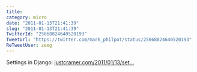 ```yaml
---
title: 
category: micro
date: "2011-01-13T21:41:39"
slug: "2011-01-13T21:41:39"
TwitterId: "25668824640520193"
TweetUrl: "https://twitter.com/mark_philpot/status/25668824640520193"
ReTweetUser: zeeg
---
```


<i class="fa fa-retweet" aria-hidden="true"></i> Settings in Django:
[justcramer.com/2011/01/13/set…](http://justcramer.com/2011/01/13/settings-in-django/)
